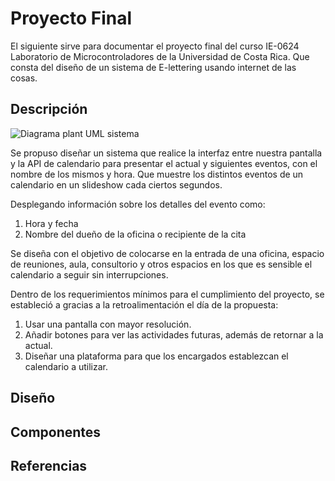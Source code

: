 # Proyecto Final

El siguiente sirve para documentar el proyecto final del curso IE-0624 Laboratorio de Microcontroladores de la Universidad de Costa Rica. Que consta del diseño de un sistema de E-lettering usando internet de las cosas.

## Descripción 

![Diagrama plant UML sistema](https://www.plantuml.com/plantuml/png/RLB1QXin4BthAmQVseCfz12ACIPnuaAXQKrDw27qC9Qcpc2jPXcDJ6ZfHvLyWdyiYhM4XVZssFVcpNkhkSo6QgMBpjWYmGtZJh5321HXmzceuhLANoYRG23OqF4_Hlw3dezF2LQHl6b5xD6vlEVKOpK0BrqlYPB1NmS0i4I_twcK5AubYi9NtZtOCXPgh6WWRSmDwlv4_7EkhrEu8vWCKIQ3s_sLXi99u2x9BvZFE_OgNfAfH0oYYmKqtUtnAPGeiDgiFtsyk7ZHvWUc6Ae21iqQas6C-4BIgCwhoL9C4kLpVCs8taJXBXTK5i0Cam5FmBdxXcl8wNGnSfh1wh6FeWXqe6IIHyhvT3eEDOFlsqnwG8W8_V3PZVz0Ct_RTGRNakZnz4u_-JExDv8s-AriwHGf7HZrmm_ol6M5W3KNlBjQVtb_RjquuQraKrJWz5kqQwVXNjis_SYXBJF5q0wjjEhkab8eNNm6)

Se propuso diseñar un sistema que realice la interfaz entre nuestra pantalla y la API de calendario para presentar el actual y siguientes eventos, con el nombre de los mismos y hora. Que muestre los distintos eventos de un calendario en un slideshow cada ciertos segundos.

Desplegando información sobre los detalles del evento como:
1. Hora y fecha
2. Nombre del dueño de la oficina o recipiente de la cita

Se diseña con el objetivo de colocarse en la entrada de una oficina, espacio de reuniones, aula, consultorio y otros espacios en los que es sensible el calendario a seguir sin interrupciones.

Dentro de los requerimientos mínimos para el cumplimiento del proyecto, se estableció a gracias a la retroalimentación el día de la propuesta:
1. Usar una pantalla con mayor resolución.
2. Añadir botones para ver las actividades futuras, además de retornar a la actual.
3. Diseñar una plataforma para que los encargados establezcan el calendario a utilizar.

## Diseño


## Componentes 

## Referencias
